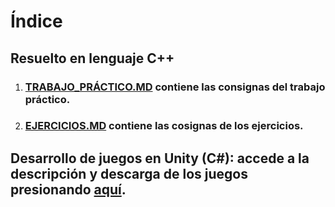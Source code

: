 # Índice 
## Resuelto en lenguaje C++

1. ### [TRABAJO_PRÁCTICO.MD](TrabajoPráctico.MD) contiene las consignas del trabajo práctico. 
2. ### [EJERCICIOS.MD](Ejercicios.MD) contiene las cosignas de los ejercicios.

## Desarrollo de juegos en Unity (C#): accede a la descripción y descarga de los juegos presionando [aquí](JuegosHechosEnUnity.MD).

